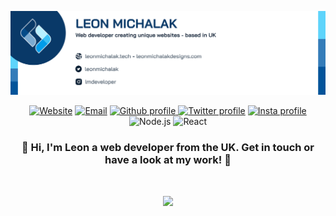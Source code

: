<a align="center"><img src="https://github.com/NinjaInShade/NinjaInShade/blob/main/Github profile banner light V4.png"/></a>

<p align="center">
    <a href="https://leonmichalakdesigns.com"><img alt="Website" src="https://img.shields.io/website?style=for-the-badge&url=https%3A%2F%2Fleonmichalakdesigns.com"></a>
    <a href="mailto:leonmichalak6@gmail.com"><img alt="Email" src="https://img.shields.io/badge/Gmail-D14836?style=for-the-badge&logo=gmail&logoColor=white"></a>
    <a href="https://github.com/NinjaInShade"><img alt="Github profile" src="https://img.shields.io/badge/GitHub-100000?style=for-the-badge&logo=github&logoColor=white&color=grey"     </a>
    <a href="https://twitter.com/LeonMichalak"><img alt="Twitter profile" src="https://img.shields.io/badge/Twitter-1DA1F2?style=for-the-badge&logo=twitter&logoColor=white"></a>
    <a href="https://instagram.com/lmdeveloper"><img alt="Insta profile" src="https://img.shields.io/badge/Instagram-E4405F?style=for-the-badge&logo=instagram&logoColor=white">     </a>
    <img alt="Node.js" src="https://img.shields.io/badge/Node.js-43853D?style=for-the-badge&logo=node.js&logoColor=white">
    <img alt="React" src="https://img.shields.io/badge/React-20232A?style=for-the-badge&logo=react&logoColor=61DAFB">
</p>

<h3 align="center">🚀 Hi, I'm Leon a web developer from the UK. Get in touch or have a look at my work! 🚀</h3>

<br />

<p align="center"><img width="75%" src="https://github-readme-stats.vercel.app/api?username=NinjaInShade&theme=react&count_private=true&show_icons=true"></p>

<br />

